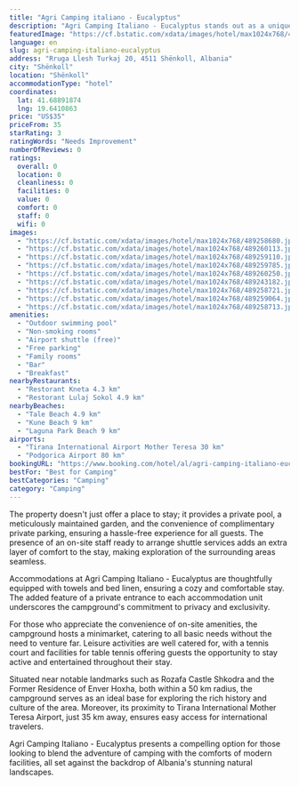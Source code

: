 ```yaml
---
title: "Agri Camping italiano - Eucalyptus"
description: "Agri Camping Italiano - Eucalyptus stands out as a unique accommodation choice for travelers seeking an immersive outdoor experience with the comfort of modern amenities."
featuredImage: "https://cf.bstatic.com/xdata/images/hotel/max1024x768/489258680.jpg?k=09d56d2f7a639fdb6587455e76d9be23677c2c79f983cab24d6220b3c3bb9b43&o=&hp=1"
language: en
slug: agri-camping-italiano-eucalyptus
address: "Rruga Llesh Turkaj 20, 4511 Shënkoll, Albania"
city: "Shënkoll"
location: "Shënkoll"
accommodationType: "hotel"
coordinates:
  lat: 41.68891874
  lng: 19.6410863
price: "US$35"
priceFrom: 35
starRating: 3
ratingWords: "Needs Improvement"
numberOfReviews: 0
ratings:
  overall: 0
  location: 0
  cleanliness: 0
  facilities: 0
  value: 0
  comfort: 0
  staff: 0
  wifi: 0
images:
  - "https://cf.bstatic.com/xdata/images/hotel/max1024x768/489258680.jpg?k=09d56d2f7a639fdb6587455e76d9be23677c2c79f983cab24d6220b3c3bb9b43&o=&hp=1"
  - "https://cf.bstatic.com/xdata/images/hotel/max1024x768/489260113.jpg?k=0ae1854ace633d889a35f59bc0036fcf15b8619dd71bbfba2819debaa0ca9e01&o=&hp=1"
  - "https://cf.bstatic.com/xdata/images/hotel/max1024x768/489259110.jpg?k=2d753eba22a61ce6d98a3dcfb476537ae73c93e75b839cae3d3437d0831cd253&o=&hp=1"
  - "https://cf.bstatic.com/xdata/images/hotel/max1024x768/489259785.jpg?k=829b5fc469abb6d4a0dc28765a56f72a65d343660770bfc8454e3c39f2be1619&o=&hp=1"
  - "https://cf.bstatic.com/xdata/images/hotel/max1024x768/489260250.jpg?k=67aa68116d94da0c729f67e3a6731f5585864a0d93232aa6d46b48086fce7eca&o=&hp=1"
  - "https://cf.bstatic.com/xdata/images/hotel/max1024x768/489243182.jpg?k=a0a4532dcd1b0a5ec995c58a949d14d78dc2a104bb93a221b5ab07c1bf60586d&o=&hp=1"
  - "https://cf.bstatic.com/xdata/images/hotel/max1024x768/489258721.jpg?k=1249eceafc60f6814a92602473cec627961a694ee880a3528df17522d680e27e&o=&hp=1"
  - "https://cf.bstatic.com/xdata/images/hotel/max1024x768/489259064.jpg?k=037db3a0fee51c047c1a8cfd2c917ba92586e0d05057648cd18a818db7313046&o=&hp=1"
  - "https://cf.bstatic.com/xdata/images/hotel/max1024x768/489258713.jpg?k=83e309dc519cfabcf7e545734fc7c1158060753de7d8f2b323a7af36a8c7a3a5&o=&hp=1"
amenities:
  - "Outdoor swimming pool"
  - "Non-smoking rooms"
  - "Airport shuttle (free)"
  - "Free parking"
  - "Family rooms"
  - "Bar"
  - "Breakfast"
nearbyRestaurants:
  - "Restorant Kneta 4.3 km"
  - "Restorant Lulaj Sokol 4.9 km"
nearbyBeaches:
  - "Tale Beach 4.9 km"
  - "Kune Beach 9 km"
  - "Laguna Park Beach 9 km"
airports:
  - "Tirana International Airport Mother Teresa 30 km"
  - "Podgorica Airport 80 km"
bookingURL: "https://www.booking.com/hotel/al/agri-camping-italiano-eucalyptus.en-gb.html?aid=8035640"
bestFor: "Best for Camping"
bestCategories: "Camping"
category: "Camping"
---
```


The property doesn't just offer a place to stay; it provides a private pool, a meticulously maintained garden, and the convenience of complimentary private parking, ensuring a hassle-free experience for all guests. The presence of an on-site staff ready to arrange shuttle services adds an extra layer of comfort to the stay, making exploration of the surrounding areas seamless.

Accommodations at Agri Camping Italiano - Eucalyptus are thoughtfully equipped with towels and bed linen, ensuring a cozy and comfortable stay. The added feature of a private entrance to each accommodation unit underscores the campground's commitment to privacy and exclusivity.

For those who appreciate the convenience of on-site amenities, the campground hosts a minimarket, catering to all basic needs without the need to venture far. Leisure activities are well catered for, with a tennis court and facilities for table tennis offering guests the opportunity to stay active and entertained throughout their stay.

Situated near notable landmarks such as Rozafa Castle Shkodra and the Former Residence of Enver Hoxha, both within a 50 km radius, the campground serves as an ideal base for exploring the rich history and culture of the area. Moreover, its proximity to Tirana International Mother Teresa Airport, just 35 km away, ensures easy access for international travelers.

Agri Camping Italiano - Eucalyptus presents a compelling option for those looking to blend the adventure of camping with the comforts of modern facilities, all set against the backdrop of Albania's stunning natural landscapes.